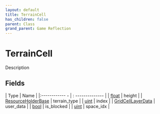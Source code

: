 ```yaml
---
layout: default
title: TerrainCell
has_children: false
parent: Class
grand_parent: Game Reflection
---
```

# TerrainCell
Description 

## Fields
| Type | Name |
|:------------ - | : -------------- |
| [float](game-reflection/components/float.md) | height |
| [ResourceHolderBase](game-reflection/components/resource_holder_base.md) | terrain_type |
| [uint](game-reflection/components/uint.md) | index |
| [GridCellLayerData](game-reflection/classes/grid_cell_layer_data.md) | user_data |
| [bool](game-reflection/components/bool.md) | is_blocked |
| [uint](game-reflection/components/uint.md) | space_idx |
